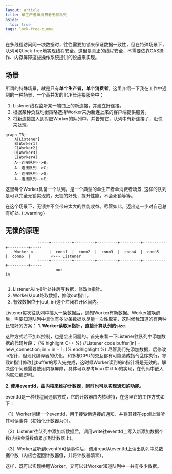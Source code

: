 ```yaml
---
layout: article
title: 单生产者单消费者无锁队列
aside:
  toc: true
tags: lock-free-queue
---
```


在多线程访问同一块数据时，往往需要加锁来保证数据一致性，但在特殊场景下，队列可以lock-free地实现线程安全。这里是真正的线程安全，不需要依靠CAS操作、内存屏障这些操作系统提供的设施来实现。
<!--more-->

## 场景
所谓的特殊场景，就是只有**单个生产者，单个消费者**。这里介绍一下我在工作中遇到的一种场景，一个高并发的TCP长连接服务中：
1. Listener线程监听某一端口上的新连接，并建立好连接。
2. 根据某种负载均衡策略选择Worker来为新连上来的客户端提供服务。
3. 将新连接加入到对应Worker的队列中，并告知它，队列中有新连接了，赶快来处理。
```mermaid
graph TB;
    A[Listener]
    B[Worker1]
    C[Worker2]
    D[Worker3]
    E[Worker4]
    A--连接队列-->B;
    A--连接队列-->C;
    A--连接队列-->D;
    A--连接队列-->E;
```
这里每个Worker具备一个队列，是一个典型的单生产者单消费者场景, 这样的队列是可以完全无锁实现的，无锁的好处，提升性能，不会死锁等等。

在这个场景下，无锁并不会带来太大的性能收益。尽管如此，迈出这一步对自己总有好处.
{:.warning}

## 无锁的原理
``` 
              -----+---------+---------+---------+---------+----------+---------+-----
    Worker <--     |  conn1  |  conn2  |  conn3  |  conn4  |  conn5   |  conn6  |         <--- Listener
              -----+---------+---------+---------+---------+----------+---------+-----
                      out                                                           in 
             
```
1. Listener从in指针处往后写数据，修改in指针。
2. Worker从out处取数据，修改out指针。
3. 有效数据位于[out, in)这个左闭右开区间内。

Listener每次往队列中插入一条数据后，通知Worker有新数据。Worker被唤醒后，需要知道队列中具体有多少条数据以尽量一次性取完，这时候我知道的有两种比较好的方案：
**1. Worker读取in指针，直接计算队列的size.**

这种方式若不加以控制，也是会出问题的。首先来看一下Listener往队列中添加数据的代码片段：
{% highlight C++ %}
//Listener code
buffer[in] = new_connection;
in = in + 1;
{% endhighlight %}
尽管我们先添加数据，后修改in指针，但现代编译器的优化，和多核CPU的交互都有可能造成指令乱序执行，导致in指针修改比buffer的写入先完成，这时候Worker读到的in指针将是无效的。解决这个问题需要使用内存屏障，具体可以参考linux中kfifo的实现，在代码中嵌入内联汇编即可。

**2. 使用eventfd，由内核来维护计数器，同时也可以实现通知的功能。**

eventfd是一种线程间通信方式，它的计数器由内核维持，在这里它的工作方式如下：

（1）Worker创建一个eventfd，用于接受新连接的通知，并将其挂在epoll上监听其可读事件（初始化计数器为0）。

（2）Listener往队列中添加新数据后，调用write往eventfd上写入新添加数据个数(内核会将数值累加到计数器上)。

（3）Worker监听到eventfd可读事件后，调用read从eventfd上读出队列中总数据个数（内核会返回计数器值，并将计数器清零）。

这样，既可以实现唤醒Worker，又可以让Worker知道队列中一共有多少数据。
